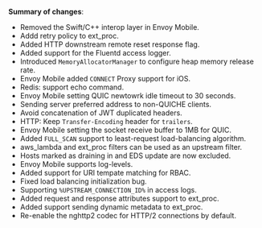 **Summary of changes**:

* Removed the Swift/C++ interop layer in Envoy Mobile.
* Addd retry policy to ext_proc.
* Added HTTP downstream remote reset response flag.
* Added support for the Fluentd access logger.
* Introduced `MemoryAllocatorManager` to configure heap memory release rate.
* Envoy Mobile added `CONNECT` Proxy support for iOS.
* Redis: support echo command.
* Envoy Mobile setting QUIC newtowrk idle timeout to 30 seconds.
* Sending server preferred address to non-QUICHE clients.
* Avoid concatenation of JWT duplicated headers.
* HTTP: Keep `Transfer-Encoding` header for `trailers`.
* Envoy Mobile setting the socket receive buffer to 1MB for QUIC.
* Added `FULL_SCAN` support to least-request load-balancing algorithm.
* aws_lambda and ext_proc filters can be used as an upstream filter.
* Hosts marked as draining in and EDS update are now excluded.
* Envoy Mobile supports log-levels.
* Added support for URI tempate matching for RBAC.
* Fixed load balancing initialization bug.
* Supporting `%UPSTREAM_CONNECTION_ID%` in access logs.
* Added request and response attributes support to ext_proc.
* Added support sending dynamic metadata to ext_proc.
* Re-enable the nghttp2 codec for HTTP/2 connections by default.
